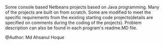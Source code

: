 
Some console based Netbeans projects based on Java programming. Many of the projects are built on from scratch. Some are modified to meet the specific requirements from the existing starting code projects(details are specified on comments during the coding of the projects). Problem description can also be found in each program's readme.MD file.

@Author: Md Ahsanul Hoque
